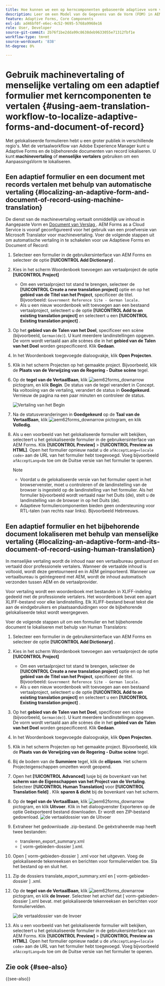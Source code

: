```yaml
---
title: Hoe kunnen we een op kerncomponenten gebaseerde adaptieve vorm vertalen?
description: Leer om een Model van de Gegevens van de Vorm (FDM) in AEM Forms tot stand te brengen, het model met steekproefgegevens en de diensten te testen, en diverse optie voor een model te vormen.
feature: Adaptive Forms, Core Components
exl-id: ad46bf0f-e6ec-4c52-9695-5768a9968e16
role: User, Developer
source-git-commit: 2b76f1be2dda99c8638deb9633055e71312fbf1e
workflow-type: tm+mt
source-wordcount: '838'
ht-degree: 0%

---
```


# Gebruik machinevertaling of menselijke vertaling om een adaptief formulier met kerncomponenten te vertalen {#using-aem-translation-workflow-to-localize-adaptive-forms-and-document-of-record}

Met gelokaliseerde formulieren hebt u een groter publiek in verschillende regio&#39;s. Met de vertaalworkflow van Adobe Experience Manager kunt u Adaptive Forms en de bijbehorende documenten van record lokaliseren. U kunt **machinevertaling** of **menselijke vertalers** gebruiken om een AanpassingsVorm te lokaliseren.

## Een adaptief formulier en een document met records vertalen met behulp van automatische vertaling {#localizing-an-adaptive-form-and-document-of-record-using-machine-translation}

De dienst van de machinevertaling vertaalt onmiddellijk uw inhoud in Aangepaste Vorm en [ Document van Verslag ](/help/forms/generate-document-of-record-core-components.md). AEM Forms as a Cloud Service is vooraf geconfigureerd voor het gebruik van een proefversie van Microsoft Translator voor machinevertaling. Voer de volgende stappen uit om automatische vertaling in te schakelen voor uw Adaptieve Forms en Document of Record:

1. Selecteer een formulier in de gebruikersinterface van AEM Forms en selecteer de optie **[!UICONTROL Add Dictionary]** .
1. Kies in het scherm Woordenboek toevoegen aan vertaalproject de optie **[!UICONTROL Project]**

   * Om een vertaalproject tot stand te brengen, selecteer de **[!UICONTROL Create a new translation project]** optie en op het **gebied van de Titel van het Project**, specificeer de titel. Bijvoorbeeld: `Government Reference Site - German locale.`
   * Als u een nieuw woordenboek wilt toevoegen aan een bestaand vertaalproject, selecteert u de optie **[!UICONTROL Add to an existing translation project]** en selecteert u een **[!UICONTROL Existing translation project]** .
1. Op het **gebied van de Talen van het Doel**, specificeer een scène (bijvoorbeeld, `German(de)`). U kunt meerdere landinstellingen opgeven. De vorm wordt vertaald aan alle scènes die in het **gebied van de Talen van het Doel** worden gespecificeerd. Klik **Gedaan**.
1. In het Woordenboek toegevoegde dialoogvakje, klik **Open Projecten**.
1. Klik in het scherm Projecten op het gemaakte project. Bijvoorbeeld, klik de **Plaats van de Verwijzing van de Regering - Duitse scène** tegel.
1. Op de **tegel van de VertaalBaan**, klik ![ aem62forms_downarrow ](assets/aem62forms_downarrow.png) pictogram, en klik **Begin**. De status van de tegel verandert in Concept. Na voltooiing van de vertaling, verandert de status in **Goedgekeurd**. Vernieuw de pagina na een paar minuten en controleer de status.

   ![ Vertaling van het Begin ](/help/forms/assets/adaptive-forms-core-components-start-translation.png)
1. Na de statusveranderingen in **Goedgekeurd** op de **Taal van de VertaalBaan**, klik ![ aem62forms_downarrow ](assets/aem62forms_downarrow.png) pictogram, en klik **Volledig**.

1. Als u een voorbeeld van het gelokaliseerde formulier wilt bekijken, selecteert u het gelokaliseerde formulier in de gebruikersinterface van AEM Forms. Klik **[!UICONTROL Preview]** > **[!UICONTROL Preview as HTML]**. Open het formulier opnieuw nadat u de `afAcceptLang=<locale code>` aan de URL van het formulier hebt toegevoegd. Voeg bijvoorbeeld `afAcceptLang=de` toe om de Duitse versie van het formulier te openen.


   >[!NOTE]
   >
   >* Voordat u de gelokaliseerde versie van het formulier opent in het browservenster, moet u controleren of de landinstelling van de browser is ingesteld op de landinstelling van het formulier. Als het formulier bijvoorbeeld wordt vertaald naar het Duits (de), stelt u de landinstelling van de browser in op het Duits (de).
   >* Adaptieve formuliercomponenten bieden geen ondersteuning voor RTL-talen (van rechts naar links). Bijvoorbeeld Hebreeuws.

<!-- 
   Along with the Adaptive form, the auto-generated document of record is also localized.

   For more information on Document of Record settings and configuration, see:

   [Document of Record Template](/help/forms/using/generate-document-of-record-for-non-xfa-based-adaptive-forms.md#p-document-of-record-template-configuration-p)

   [Document of Record settings](/help/forms/using/generate-document-of-record-for-non-xfa-based-adaptive-forms.md#p-document-of-record-settings-p)

1. [Customize the branding information of the document of record](/help/forms/using/generate-document-of-record-for-non-xfa-based-adaptive-forms.md) and ensure that the browser locale is set to the same language to which you have localized the Adaptive Form using machine language. The browser locale helps localize the branding information in the document of record.
1. To view the localized document of record, select Generate Preview. The document of record PDF is generated and opened in a new tab in your browser.

-->

## Een adaptief formulier en het bijbehorende document lokaliseren met behulp van menselijke vertaling {#localizing-an-adaptive-form-and-its-document-of-record-using-human-translation}

In menselijke vertaling wordt de inhoud naar een vertaalbureau gestuurd en vertaald door professionele vertalers. Wanneer de vertaalde inhoud is voltooid, wordt deze geretourneerd en in AEM geïmporteerd. Wanneer uw vertaalbureau is geïntegreerd met AEM, wordt de inhoud automatisch verzonden tussen AEM en de vertaalprovider.

Voor vertaling wordt een woordenboek met bestanden in XLIFF-indeling gedeeld met de professionele vertalers. Het woordenboek bevat een apart XLIFF-bestand voor elke landinstelling. Elk XLIFF-bestand bevat tekst die aan de eindgebruikers en plaatsaanduidingen voor de bijbehorende gelokaliseerde tekst wordt weergegeven.

Voer de volgende stappen uit om een formulier en het bijbehorende document te lokaliseren met behulp van Human Translators:

1. Selecteer een formulier in de gebruikersinterface van AEM Forms en selecteer de optie **[!UICONTROL Add Dictionary]** .
1. Kies in het scherm Woordenboek toevoegen aan vertaalproject de optie **[!UICONTROL Project]**

   * Om een vertaalproject tot stand te brengen, selecteer de **[!UICONTROL Create a new translation project]** optie en op het **gebied van de Titel van het Project**, specificeer de titel. Bijvoorbeeld: `Government Reference Site - German locale.`
   * Als u een nieuw woordenboek wilt toevoegen aan een bestaand vertaalproject, selecteert u de optie **[!UICONTROL Add to an existing translation project]** en selecteert u een **[!UICONTROL Existing translation project]** .
1. Op het **gebied van de Talen van het Doel**, specificeer een scène (bijvoorbeeld, `German(de)`). U kunt meerdere landinstellingen opgeven. De vorm wordt vertaald aan alle scènes die in het **gebied van de Talen van het Doel** worden gespecificeerd. Klik **Gedaan**.
1. In het Woordenboek toegevoegde dialoogvakje, klik **Open Projecten**.
1. Klik in het scherm Projecten op het gemaakte project. Bijvoorbeeld, klik de **Plaats van de Verwijzing van de Regering - Duitse scène** tegel.
1. Bij de bodem van de **Summiere** tegel, klik de **ellipsen**. Het scherm Projecteigenschappen omzetten wordt geopend.
1. Open het **[!UICONTROL Advanced]** lusje bij de bovenkant van het **scherm van de Eigenschappen van het Project van de Vertaling**. Selecteer **[!UICONTROL Human Translation]** voor **[!UICONTROL Translation field]** . Klik **sparen &amp; dicht** bij de bovenkant van het scherm.
1. Op de **tegel van de VertaalBaan**, klik ![ aem62forms_downarrow ](assets/aem62forms_downarrow.png) pictogram, en klik **Uitvoer**. Klik in het dialoogvenster Exporteren op de optie Geëxporteerd bestand downloaden. Er wordt een ZIP-bestand gedownload.
   ![ de vertaaldossier van de Uitvoer ](/help/forms/assets/adaptive-forms-core-components-start-translation-export.png)
1. Extraheer het gedownloade .zip-bestand. De geëxtraheerde map heeft twee bestanden:
   * transleren_export_summary.xml
   * [ vorm-gebieden-dossier ].xml.
1. Open [ vorm-gebieden-dossier ] .xml voor het uitgeven. Voeg de gelokaliseerde tekenreeksen en berichten voor formuliervelden toe. Sla het bestand op en sluit het.
1. Zip de dossiers translate_export_summary.xml en [ vorm-gebieden-dossier ] .xml.
1. Op de **tegel van de VertaalBaan**, klik ![ aem62forms_downarrow ](assets/aem62forms_downarrow.png) pictogram, en klik **de Invoer**. Selecteer het archief dat [ vorm-gebieden-dossier ].xml bevat. met gelokaliseerde tekenreeksen en berichten voor formuliervelden.

   ![ de vertaaldossier van de Invoer ](/help/forms/assets/adaptive-forms-core-components-start-translation-import.png)

1. Als u een voorbeeld van het gelokaliseerde formulier wilt bekijken, selecteert u het gelokaliseerde formulier in de gebruikersinterface van AEM Forms. Klik **[!UICONTROL Preview]** > **[!UICONTROL Preview as HTML]**. Open het formulier opnieuw nadat u de `afAcceptLang=<locale code>` aan de URL van het formulier hebt toegevoegd. Voeg bijvoorbeeld `afAcceptLang=de` toe om de Duitse versie van het formulier te openen.

## Zie ook {#see-also}

{{see-also}}